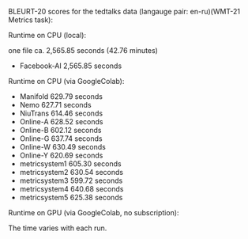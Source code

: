 BLEURT-20 scores for the tedtalks data (langauge pair: en-ru)(WMT-21 Metrics task):

Runtime on CPU (local):

one file ca. 2,565.85 seconds (42.76 minutes)

- Facebook-AI 2,565.85 seconds

Runtime on CPU (via GoogleColab):

- Manifold 629.79 seconds
- Nemo 627.71 seconds
- NiuTrans 614.46 seconds
- Online-A 628.52 seconds
- Online-B 602.12 seconds
- Online-G 637.74 seconds
- Online-W 630.49 seconds
- Online-Y 620.69 seconds
- metricsystem1 605.30 seconds
- metricsystem2 630.54 seconds
- metricsystem3 599.72 seconds
- metricsystem4 640.68 seconds
- metricsystem5 625.38 seconds

Runtime on GPU (via GoogleColab, no subscription):


The time varies with each run.
